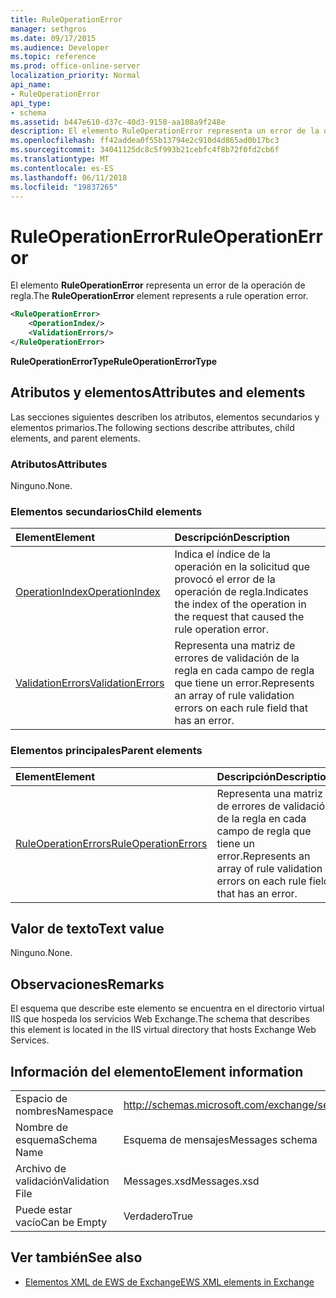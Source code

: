```yaml
---
title: RuleOperationError
manager: sethgros
ms.date: 09/17/2015
ms.audience: Developer
ms.topic: reference
ms.prod: office-online-server
localization_priority: Normal
api_name:
- RuleOperationError
api_type:
- schema
ms.assetid: b447e610-d37c-40d3-9158-aa108a9f248e
description: El elemento RuleOperationError representa un error de la operación de regla.
ms.openlocfilehash: ff42addea0f55b13794e2c910d4d865ad0b17bc3
ms.sourcegitcommit: 34041125dc8c5f993b21cebfc4f8b72f0fd2cb6f
ms.translationtype: MT
ms.contentlocale: es-ES
ms.lasthandoff: 06/11/2018
ms.locfileid: "19837265"
---
```

# <a name="ruleoperationerror"></a><span data-ttu-id="e609d-103">RuleOperationError</span><span class="sxs-lookup"><span data-stu-id="e609d-103">RuleOperationError</span></span>

<span data-ttu-id="e609d-104">El elemento **RuleOperationError** representa un error de la operación de regla.</span><span class="sxs-lookup"><span data-stu-id="e609d-104">The **RuleOperationError** element represents a rule operation error.</span></span> 
  
```XML
<RuleOperationError>
    <OperationIndex/>
    <ValidationErrors/>
</RuleOperationError>
```

 <span data-ttu-id="e609d-105">**RuleOperationErrorType**</span><span class="sxs-lookup"><span data-stu-id="e609d-105">**RuleOperationErrorType**</span></span>
## <a name="attributes-and-elements"></a><span data-ttu-id="e609d-106">Atributos y elementos</span><span class="sxs-lookup"><span data-stu-id="e609d-106">Attributes and elements</span></span>

<span data-ttu-id="e609d-107">Las secciones siguientes describen los atributos, elementos secundarios y elementos primarios.</span><span class="sxs-lookup"><span data-stu-id="e609d-107">The following sections describe attributes, child elements, and parent elements.</span></span>
  
### <a name="attributes"></a><span data-ttu-id="e609d-108">Atributos</span><span class="sxs-lookup"><span data-stu-id="e609d-108">Attributes</span></span>

<span data-ttu-id="e609d-109">Ninguno.</span><span class="sxs-lookup"><span data-stu-id="e609d-109">None.</span></span>
  
### <a name="child-elements"></a><span data-ttu-id="e609d-110">Elementos secundarios</span><span class="sxs-lookup"><span data-stu-id="e609d-110">Child elements</span></span>

|<span data-ttu-id="e609d-111">**Element**</span><span class="sxs-lookup"><span data-stu-id="e609d-111">**Element**</span></span>|<span data-ttu-id="e609d-112">**Descripción**</span><span class="sxs-lookup"><span data-stu-id="e609d-112">**Description**</span></span>|
|:-----|:-----|
|[<span data-ttu-id="e609d-113">OperationIndex</span><span class="sxs-lookup"><span data-stu-id="e609d-113">OperationIndex</span></span>](operationindex.md) <br/> |<span data-ttu-id="e609d-114">Indica el índice de la operación en la solicitud que provocó el error de la operación de regla.</span><span class="sxs-lookup"><span data-stu-id="e609d-114">Indicates the index of the operation in the request that caused the rule operation error.</span></span>  <br/> |
|[<span data-ttu-id="e609d-115">ValidationErrors</span><span class="sxs-lookup"><span data-stu-id="e609d-115">ValidationErrors</span></span>](validationerrors.md) <br/> |<span data-ttu-id="e609d-116">Representa una matriz de errores de validación de la regla en cada campo de regla que tiene un error.</span><span class="sxs-lookup"><span data-stu-id="e609d-116">Represents an array of rule validation errors on each rule field that has an error.</span></span>  <br/> |
   
### <a name="parent-elements"></a><span data-ttu-id="e609d-117">Elementos principales</span><span class="sxs-lookup"><span data-stu-id="e609d-117">Parent elements</span></span>

|<span data-ttu-id="e609d-118">**Element**</span><span class="sxs-lookup"><span data-stu-id="e609d-118">**Element**</span></span>|<span data-ttu-id="e609d-119">**Descripción**</span><span class="sxs-lookup"><span data-stu-id="e609d-119">**Description**</span></span>|
|:-----|:-----|
|[<span data-ttu-id="e609d-120">RuleOperationErrors</span><span class="sxs-lookup"><span data-stu-id="e609d-120">RuleOperationErrors</span></span>](ruleoperationerrors.md) <br/> |<span data-ttu-id="e609d-121">Representa una matriz de errores de validación de la regla en cada campo de regla que tiene un error.</span><span class="sxs-lookup"><span data-stu-id="e609d-121">Represents an array of rule validation errors on each rule field that has an error.</span></span>  <br/> |
   
## <a name="text-value"></a><span data-ttu-id="e609d-122">Valor de texto</span><span class="sxs-lookup"><span data-stu-id="e609d-122">Text value</span></span>

<span data-ttu-id="e609d-123">Ninguno.</span><span class="sxs-lookup"><span data-stu-id="e609d-123">None.</span></span>
  
## <a name="remarks"></a><span data-ttu-id="e609d-124">Observaciones</span><span class="sxs-lookup"><span data-stu-id="e609d-124">Remarks</span></span>

<span data-ttu-id="e609d-125">El esquema que describe este elemento se encuentra en el directorio virtual IIS que hospeda los servicios Web Exchange.</span><span class="sxs-lookup"><span data-stu-id="e609d-125">The schema that describes this element is located in the IIS virtual directory that hosts Exchange Web Services.</span></span>
  
## <a name="element-information"></a><span data-ttu-id="e609d-126">Información del elemento</span><span class="sxs-lookup"><span data-stu-id="e609d-126">Element information</span></span>

|||
|:-----|:-----|
|<span data-ttu-id="e609d-127">Espacio de nombres</span><span class="sxs-lookup"><span data-stu-id="e609d-127">Namespace</span></span>  <br/> |http://schemas.microsoft.com/exchange/services/2006/messages  <br/> |
|<span data-ttu-id="e609d-128">Nombre de esquema</span><span class="sxs-lookup"><span data-stu-id="e609d-128">Schema Name</span></span>  <br/> |<span data-ttu-id="e609d-129">Esquema de mensajes</span><span class="sxs-lookup"><span data-stu-id="e609d-129">Messages schema</span></span>  <br/> |
|<span data-ttu-id="e609d-130">Archivo de validación</span><span class="sxs-lookup"><span data-stu-id="e609d-130">Validation File</span></span>  <br/> |<span data-ttu-id="e609d-131">Messages.xsd</span><span class="sxs-lookup"><span data-stu-id="e609d-131">Messages.xsd</span></span>  <br/> |
|<span data-ttu-id="e609d-132">Puede estar vacío</span><span class="sxs-lookup"><span data-stu-id="e609d-132">Can be Empty</span></span>  <br/> |<span data-ttu-id="e609d-133">Verdadero</span><span class="sxs-lookup"><span data-stu-id="e609d-133">True</span></span>  <br/> |
   
## <a name="see-also"></a><span data-ttu-id="e609d-134">Ver también</span><span class="sxs-lookup"><span data-stu-id="e609d-134">See also</span></span>



- [<span data-ttu-id="e609d-135">Elementos XML de EWS de Exchange</span><span class="sxs-lookup"><span data-stu-id="e609d-135">EWS XML elements in Exchange</span></span>](ews-xml-elements-in-exchange.md)

